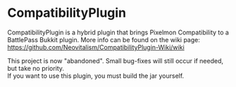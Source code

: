 # CompatibilityPlugin

CompatibilityPlugin is a hybrid plugin that brings Pixelmon Compatibility to a BattlePass Bukkit plugin.
More info can be found on the wiki page: https://github.com/Neovitalism/CompatibilityPlugin-Wiki/wiki

This project is now "abandoned". Small bug-fixes will still occur if needed, but take no priority.  
If you want to use this plugin, you must build the jar yourself.

